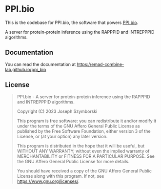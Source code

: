 # PPI.bio

This is the codebase for PPI.bio, the software that powers [PPI.bio](https://ppi.bio).

A server for protein-protein inference using the RAPPPID and INTREPPPID algorithms.

## Documentation
You can read the documentation at https://emad-combine-lab.github.io/ppi_bio

## License

>PPI.bio - A server for protein-protein inference using the RAPPPID and INTREPPPID algorithms.
>
>Copyright (C) 2023  Joseph Szymborski
>
>This program is free software: you can redistribute it and/or modify
>it under the terms of the GNU Affero General Public License as published by
>the Free Software Foundation, either version 3 of the License, or
>(at your option) any later version.
>
>This program is distributed in the hope that it will be useful,
>but WITHOUT ANY WARRANTY; without even the implied warranty of
>MERCHANTABILITY or FITNESS FOR A PARTICULAR PURPOSE.  See the
>GNU Affero General Public License for more details.
>
>You should have received a copy of the GNU Affero General Public License
>along with this program.  If not, see <https://www.gnu.org/licenses/>.
